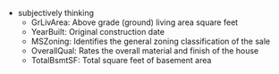 - subjectively thinking
    - GrLivArea:
        Above grade (ground) living area square feet
    - YearBuilt:
        Original construction date
    - MSZoning:
        Identifies the general zoning classification of the sale
    - OverallQual: Rates the overall material and finish of the house
    - TotalBsmtSF: Total square feet of basement area
